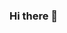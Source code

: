### Hi there 👋

<!--
**norhanreda/norhanreda** is a ✨ _special_ ✨ repository because its `README.md` (this file) appears on your GitHub profile.

Here are some ideas to get you started:

- 🔭 I’m currently a student at cairo university faculty of engineering computer department 
- 🌱 I’m currently learning computer engineering 
- 📫 How to reach me: 
https://www.facebook.com/norhan.reda12345
https://www.linkedin.com/in/norhan-reda-4a37011b8
norhanreda12345@gmail.com
